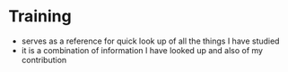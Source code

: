 # Training
- serves as a reference for quick look up of all the things I have studied
- it is a combination of information I have looked up and also of my contribution
